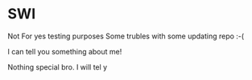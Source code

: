 # SWI
Not For yes testing purposes
Some trubles with some updating repo :-(

I can tell you something about me!

Nothing special bro.
I will tel y
